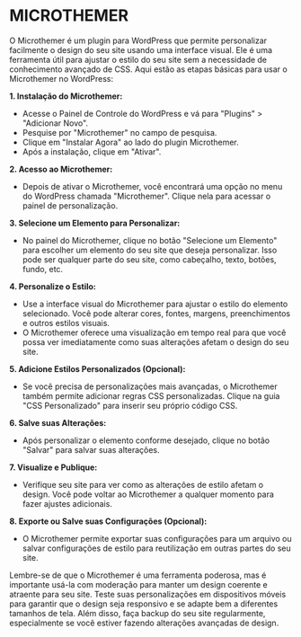 # MICROTHEMER
O Microthemer é um plugin para WordPress que permite personalizar facilmente o design do seu site usando uma interface visual. Ele é uma ferramenta útil para ajustar o estilo do seu site sem a necessidade de conhecimento avançado de CSS. Aqui estão as etapas básicas para usar o Microthemer no WordPress:

**1. Instalação do Microthemer:**
- Acesse o Painel de Controle do WordPress e vá para "Plugins" > "Adicionar Novo".
- Pesquise por "Microthemer" no campo de pesquisa.
- Clique em "Instalar Agora" ao lado do plugin Microthemer.
- Após a instalação, clique em "Ativar".

**2. Acesso ao Microthemer:**
- Depois de ativar o Microthemer, você encontrará uma opção no menu do WordPress chamada "Microthemer". Clique nela para acessar o painel de personalização.

**3. Selecione um Elemento para Personalizar:**
- No painel do Microthemer, clique no botão "Selecione um Elemento" para escolher um elemento do seu site que deseja personalizar. Isso pode ser qualquer parte do seu site, como cabeçalho, texto, botões, fundo, etc.

**4. Personalize o Estilo:**
- Use a interface visual do Microthemer para ajustar o estilo do elemento selecionado. Você pode alterar cores, fontes, margens, preenchimentos e outros estilos visuais.
- O Microthemer oferece uma visualização em tempo real para que você possa ver imediatamente como suas alterações afetam o design do seu site.

**5. Adicione Estilos Personalizados (Opcional):**
- Se você precisa de personalizações mais avançadas, o Microthemer também permite adicionar regras CSS personalizadas. Clique na guia "CSS Personalizado" para inserir seu próprio código CSS.

**6. Salve suas Alterações:**
- Após personalizar o elemento conforme desejado, clique no botão "Salvar" para salvar suas alterações.

**7. Visualize e Publique:**
- Verifique seu site para ver como as alterações de estilo afetam o design. Você pode voltar ao Microthemer a qualquer momento para fazer ajustes adicionais.

**8. Exporte ou Salve suas Configurações (Opcional):**
- O Microthemer permite exportar suas configurações para um arquivo ou salvar configurações de estilo para reutilização em outras partes do seu site.

Lembre-se de que o Microthemer é uma ferramenta poderosa, mas é importante usá-la com moderação para manter um design coerente e atraente para seu site. Teste suas personalizações em dispositivos móveis para garantir que o design seja responsivo e se adapte bem a diferentes tamanhos de tela. Além disso, faça backup do seu site regularmente, especialmente se você estiver fazendo alterações avançadas de design.